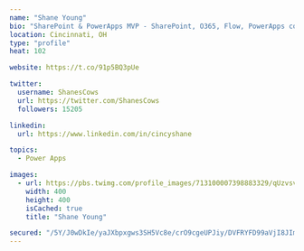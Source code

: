 ```yaml
---
name: "Shane Young"
bio: "SharePoint & PowerApps MVP - SharePoint, O365, Flow, PowerApps consulting? @PowerApps911 | Pure Snark? You found it."
location: Cincinnati, OH
type: "profile"
heat: 102

website: https://t.co/91p5BQ3pUe

twitter:
  username: ShanesCows
  url: https://twitter.com/ShanesCows
  followers: 15205

linkedin:
  url: https://www.linkedin.com/in/cincyshane

topics:
  - Power Apps

images:
  - url: https://pbs.twimg.com/profile_images/713100007398883329/qUzvsvQ3_400x400.jpg
    width: 400
    height: 400
    isCached: true
    title: "Shane Young"

secured: "/5Y/J0wDkIe/yaJXbpxgws3SH5Vc8e/crO9cgeUPJiy/DVFRYFD99aVjI8JImQlrwkD7Z4do+acFRJNeIcD/lL+vJsJvcF2EHDCAiMWKlU26qZBDRQHEDsfm7kmqIc30Z49texa0uV+i7s085RqPEP0hadkxJpiIpA6Tbbkgh+i9zWTnI+HIeHXwqCpyAZKoo02hthhsnDFkfC46OX5RMR3KhaWoFlOUfM6J1A+eipgRonFGgJlLL3Sni9uwCjFSEiiucaTyJyml0DcrAfmgkOehF4ZPXxZ6WKTTePf4rgNv3M32aIpTTkJWyPHL3yLNvNmfzJHBxGd7GHZa5t97O7+8qUlzOAnB1Iv7pVnhikT0Ey/ldKUUtO7rcnHZ9nbqiX8taaMnugb6rE95VUh7wxrc45vMOIZgZEJOwjreyY8=;fegV/ilq3SOxhnI0TC2+FQ=="
---
```


